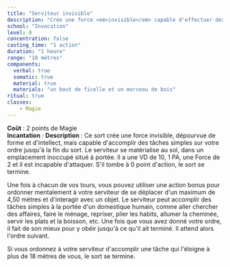 ```yaml
---
title: "Serviteur invisible"
description: "Crée une force <em>invisible</em> capable d'effectuer des tâches simples."
school: "Invocation"
level: 0
concentration: false
casting_time: "1 action"
duration: "1 heure"
range: "18 mètres"
components:
  verbal: true
  somatic: true
  material: true
  materials: "un bout de ficelle et un morceau de bois"
ritual: true
classes:
    - Magie
---
```

**Coût** : 2 points de Magie  
**Incantation** : 
**Description** : Ce sort crée une force invisible, dépourvue de forme et d'intellect, mais capable d'accomplir des tâches simples sur votre ordre jusqu'à la fin du sort. Le serviteur se matérialise au sol, dans un emplacement inoccupé situé à portée. Il a une VD de 10, 1 PA, une Force de 2 et il est incapable d'attaquer. S'il tombe à 0 point d'action, le sort se termine.

Une fois à chacun de vos tours, vous pouvez utiliser une action bonus pour ordonner mentalement à votre serviteur de se déplacer d'un maximum de 4,50 mètres et d'interagir avec un objet. Le serviteur peut accomplir des tâches simples à la portée d'un domestique humain, comme aller chercher des affaires, faire le ménage, repriser, plier les habits, allumer la cheminée, servir les plats et la boisson, etc. Une fois que vous avez donné votre ordre, il fait de son mieux pour y obéir jusqu'à ce qu'il ait terminé. Il attend alors l'ordre suivant.

Si vous ordonnez à votre serviteur d'accomplir une tâche qui l'éloigne à plus de 18 mètres de vous, le sort se termine.
